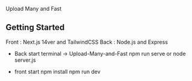 Upload Many and Fast

## Getting Started

Front : Next.js 14ver and TailwindCSS
Back : Node.js and Express

- Back start
  terminal -> Upload-Many-and-Fast
  npm run serve
  or
  node server.js

- front start
  npm install
  npm run dev

